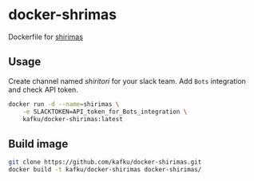 # docker-shrimas
Dockerfile for [shirimas](https://github.com/oshikiri/shirimas)

## Usage
Create channel named _shiritori_ for your slack team.
Add `Bots` integration and check API token.

```sh
docker run -d --name=shirimas \
    -e SLACKTOKEN=API_token_for_Bots_integration \
	kafku/docker-shirimas:latest
```

## Build image
```sh
git clone https://github.com/kafku/docker-shirimas.git
docker build -t kafku/docker-shirimas docker-shirimas/
```




